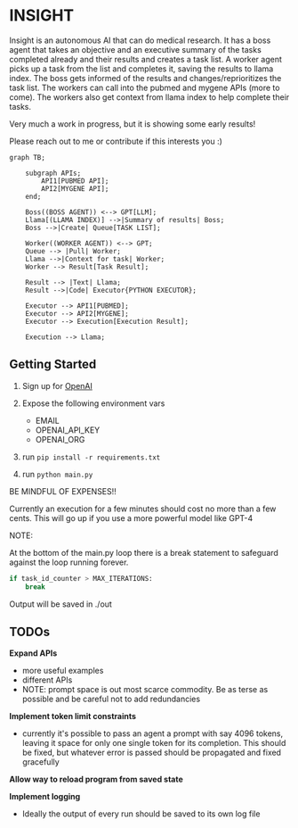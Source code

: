 # INSIGHT

Insight is an autonomous AI that can do medical research. It has a boss agent that takes an objective and an executive summary of the tasks completed already and their results and creates a task list. A worker agent picks up a task from the list and completes it, saving the results to llama index. The boss gets informed of the results and changes/reprioritizes the task list. The workers can call into the pubmed and mygene APIs (more to come). The workers also get context from llama index to help complete their tasks.

Very much a work in progress, but it is showing some early results!

Please reach out to me or contribute if this interests you :)


```mermaid
graph TB;

    subgraph APIs;
        API1[PUBMED API];
        API2[MYGENE API];
    end;

    Boss((BOSS AGENT)) <--> GPT[LLM];
    Llama[(LLAMA INDEX)] -->|Summary of results| Boss;
    Boss -->|Create| Queue[TASK LIST];

    Worker((WORKER AGENT)) <--> GPT;
    Queue --> |Pull| Worker;
    Llama -->|Context for task| Worker;
    Worker --> Result[Task Result];

    Result --> |Text| Llama;
    Result -->|Code| Executor{PYTHON EXECUTOR};

    Executor --> API1[PUBMED];
    Executor --> API2[MYGENE];
    Executor --> Execution[Execution Result];

    Execution --> Llama;
```

## Getting Started

1. Sign up for [OpenAI](https://platform.openai.com/signup)

2. Expose the following environment vars
    - EMAIL
    - OPENAI_API_KEY
    - OPENAI_ORG

3. run `pip install -r requirements.txt`
4. run `python main.py`



BE MINDFUL OF EXPENSES!!

Currently an execution for a few minutes should cost no more than a few cents. This will go up if you use a more powerful model like GPT-4

NOTE:

At the bottom of the main.py loop there is a break statement to safeguard against the loop running forever.


```py
if task_id_counter > MAX_ITERATIONS:
    break
```


Output will be saved in ./out


## TODOs


**Expand APIs**

* more useful examples
* different APIs
* NOTE: prompt space is out most scarce commodity. Be as terse as possible and be careful not to add redundancies


**Implement token limit constraints**

* currently it's possible to pass an agent a prompt with say 4096 tokens, leaving it space for only one single token for its completion. This should be fixed, but whatever error is passed should be propagated and fixed gracefully


**Allow way to reload program from saved state**


**Implement logging**

* Ideally the output of every run should be saved to its own log file